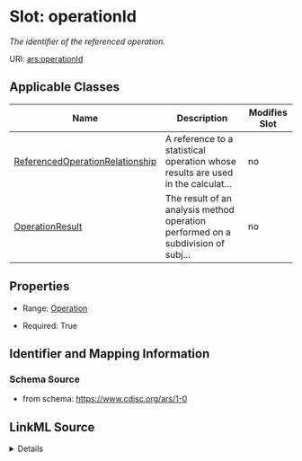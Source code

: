 # Slot: operationId


_The identifier of the referenced operation._



URI: [ars:operationId](https://www.cdisc.org/ars/1-0/operationId)



<!-- no inheritance hierarchy -->




## Applicable Classes

| Name | Description | Modifies Slot |
| --- | --- | --- |
[ReferencedOperationRelationship](ReferencedOperationRelationship.md) | A reference to a statistical operation whose results are used in the calculat... |  no  |
[OperationResult](OperationResult.md) | The result of an analysis method operation performed on a subdivision of subj... |  no  |







## Properties

* Range: [Operation](Operation.md)

* Required: True





## Identifier and Mapping Information







### Schema Source


* from schema: https://www.cdisc.org/ars/1-0




## LinkML Source

<details>
```yaml
name: operationId
description: The identifier of the referenced operation.
from_schema: https://www.cdisc.org/ars/1-0
rank: 1000
alias: operationId
domain_of:
- ReferencedOperationRelationship
- OperationResult
range: Operation
required: true
inlined: false

```
</details>